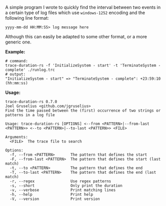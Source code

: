 A simple program I wrote to quickly find the interval between two events in a certain type of log files which use `windows-1252` encoding and the following line format:

```
yyyy-mm-dd HH:MM:SS> log message here
```

Although this can easily be adapted to some other format, or a more generic one.

**Example:**

```shell
# command:
trace-duration-rs -f 'InitializeSystem - start' -t 'TerminateSystem - complete' ./runlog.trc
# output:
"InitializeSystem - start" => "TerminateSystem - complete": +23:59:10 (hh:mm:ss)
```

**Usage:**

```
trace-duration-rs 0.7.0
Joel Gruselius <github.com/jgruselius>
Find the time passed between the (first) occurrence of two strings or patterns in a log file

Usage: trace-duration-rs [OPTIONS] <--from <PATTERN>|--from-last <PATTERN>> <--to <PATTERN>|--to-last <PATTERN>> <FILE>

Arguments:
  <FILE>  The trace file to search

Options:
  -f, --from <PATTERN>       The pattern that defines the start
  -F, --from-last <PATTERN>  The pattern that defines the start (last match)
  -t, --to <PATTERN>         The pattern that defines the end
  -T, --to-last <PATTERN>    The pattern that defines the end (last match)
  -r, --regex                Use regex patterns
  -s, --short                Only print the duration
  -v, --verbose              Print matching lines
  -h, --help                 Print help
  -V, --version              Print version
```